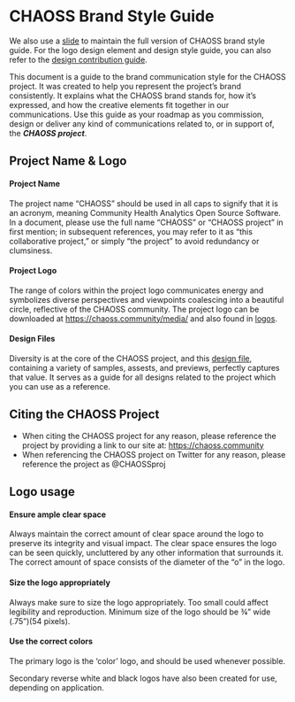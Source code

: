 # CHAOSS Brand Style Guide
We also use a [slide](https://docs.google.com/presentation/d/1BZSBa4Ttji95NTPwHcVjcu-CgiuwBezd/edit#slide=id.p10) to maintain the full version of CHAOSS brand style guide. For the logo design element and design style guide, you can also refer to the [design contribution guide](../how-to-contribute/contributing-to-chaoss/design-contribution.md).

This document is a guide to the brand communication style for the CHAOSS project. 
It was created to help you represent the project’s brand consistently. It explains what the CHAOSS brand stands for, how it’s expressed, and how the creative elements fit together in our communications. 
Use this guide as your roadmap as you commission, design or deliver any kind of communications related to, or in support of, the ***CHAOSS project***.

## Project Name & Logo

#### Project Name
The project name “CHAOSS” should be used in all caps to signify that it is an acronym, meaning Community Health Analytics Open Source Software. In a document, please use the full name “CHAOSS” or “CHAOSS project” in first mention; in subsequent references, you may refer to it as “this collaborative project,” or simply “the project” to avoid redundancy or clumsiness. 

#### Project Logo
The range of colors within the project logo communicates energy and symbolizes diverse perspectives and viewpoints coalescing into a beautiful circle, reflective of the CHAOSS community. The project logo can be downloaded at https://chaoss.community/media/ and also found in [logos](https://github.com/chaoss/website/tree/main/About/Media).

#### Design Files
Diversity is at the core of the CHAOSS project, and this [design file](https://drive.google.com/drive/folders/1Ew4EEKmX5A4-4xjgSWvX-g1NwLKM-4s6?usp=sharing), containing a variety of samples, assests, and previews, perfectly captures that value. It serves as a guide for all designs related to the project which you can use as a reference.


## Citing the CHAOSS Project
- When citing the CHAOSS project for any reason, please reference the project by providing a link to our site at: https://chaoss.community 
- When referencing the CHAOSS project on Twitter for any reason, please reference the project as @CHAOSSproj

## Logo usage
#### Ensure ample clear space
Always maintain the correct amount of clear space around the logo to preserve its integrity and visual impact. The clear space ensures the logo can be seen quickly, uncluttered by any other information that surrounds it. The correct amount of space consists of the diameter of the “o” in the logo.

#### Size the logo appropriately
Always make sure to size the logo appropriately. Too small could affect legibility and reproduction. Minimum size of the logo should be ¾” wide (.75”)(54 pixels).

#### Use the correct colors
The primary logo is the ‘color’ logo, and should be used whenever possible.

Secondary reverse white and black logos have also been created for use, depending on application. 




